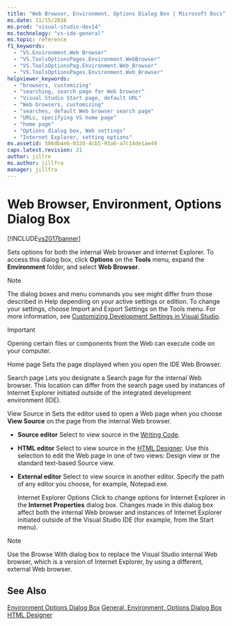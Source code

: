 ```yaml
---
title: "Web Browser, Environment, Options Dialog Box | Microsoft Docs"
ms.date: 11/15/2016
ms.prod: "visual-studio-dev14"
ms.technology: "vs-ide-general"
ms.topic: reference
f1_keywords:
  - "VS.Environment.Web Browser"
  - "VS.ToolsOptionsPages.Environment.WebBrowser"
  - "VS.ToolsOptionsPag.Environment.Web_Browser"
  - "VS.ToolsOptionsPages.Environment.Web_Browser"
helpviewer_keywords:
  - "browsers, customizing"
  - "searching, search page for Web browser"
  - "Visual Studio Start page, default URL"
  - "Web browsers, customizing"
  - "searches, default Web browser search page"
  - "URLs, specifying VS home page"
  - "home page"
  - "Options dialog box, Web settings"
  - "Internet Explorer, setting options"
ms.assetid: 586db4eb-032d-4cb5-93a6-a7c14de1ae49
caps.latest.revision: 21
author: jillre
ms.author: jillfra
manager: jillfra
---
```

# Web Browser, Environment, Options Dialog Box
[!INCLUDE[vs2017banner](../../includes/vs2017banner.md)]

Sets options for both the internal Web browser and Internet Explorer. To access this dialog box, click **Options** on the **Tools** menu, expand the **Environment** folder, and select **Web Browser**.

> [!NOTE]
> The dialog boxes and menu commands you see might differ from those described in Help depending on your active settings or edition. To change your settings, choose Import and Export Settings on the Tools menu. For more information, see [Customizing Development Settings in Visual Studio](https://msdn.microsoft.com/22c4debb-4e31-47a8-8f19-16f328d7dcd3).

> [!IMPORTANT]
> Opening certain files or components from the Web can execute code on your computer.

 Home page
 Sets the page displayed when you open the IDE Web Browser.

 Search page
 Lets you designate a Search page for the internal Web browser. This location can differ from the search page used by instances of Internet Explorer initiated outside of the integrated development environment (IDE).

 View Source in
 Sets the editor used to open a Web page when you choose **View Source** on the page from the internal Web browser.

- **Source editor** Select to view source in the [Writing Code](../../ide/writing-code-in-the-code-and-text-editor.md).

- **HTML editor** Select to view source in the [HTML Designer](https://msdn.microsoft.com/library/640043cc-3657-4677-a091-bc315e636477). Use this selection to edit the Web page in one of two views: Design view or the standard text-based Source view.

- **External editor** Select to view source in another editor. Specify the path of any editor you choose, for example, Notepad.exe.

  Internet Explorer Options
  Click to change options for Internet Explorer in the **Internet Properties** dialog box. Changes made in this dialog box affect both the internal Web browser and instances of Internet Explorer initiated outside of the Visual Studio IDE (for example, from the Start menu).

> [!NOTE]
> Use the Browse With dialog box to replace the Visual Studio internal Web browser, which is a version of Internet Explorer, by using a different, external Web browser.

## See Also
 [Environment Options Dialog Box](../../ide/reference/environment-options-dialog-box.md)
 [General, Environment, Options Dialog Box](../../ide/reference/general-environment-options-dialog-box.md)
 [HTML Designer](https://msdn.microsoft.com/library/640043cc-3657-4677-a091-bc315e636477)

